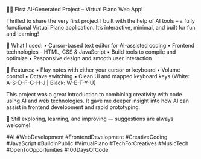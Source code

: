 🎹✨ First AI-Generated Project – Virtual Piano Web App!

Thrilled to share the very first project I built with the help of AI tools – a fully functional Virtual Piano application.
It’s interactive, minimal, and built for fun and learning!

🔧 What I used:
▪️ Cursor-based text editor for AI-assisted coding
▪️ Frontend technologies – HTML, CSS & JavaScript
▪️ Build tools to compile and optimize
▪️ Responsive design and smooth user interaction

🎵 Features:
▪️ Play notes with either your cursor or keyboard
▪️ Volume control
▪️ Octave switching
▪️ Clean UI and mapped keyboard keys (White: A-S-D-F-G-H-J | Black: W-E-T-Y-U)

This project was a great introduction to combining creativity with code using AI and web technologies. It gave me deeper insight into how AI can assist in frontend development and rapid prototyping.

🧠 Still exploring, learning, and improving — suggestions are always welcome!

#AI #WebDevelopment #FrontendDevelopment #CreativeCoding #JavaScript #BuildInPublic #VirtualPiano #TechForCreatives #MusicTech #OpenToOpportunities #100DaysOfCode


